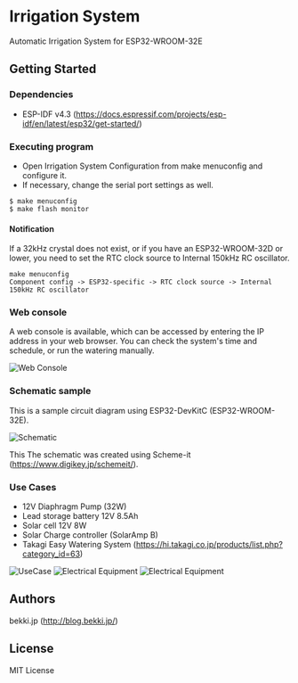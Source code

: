 # Irrigation System

Automatic Irrigation System for ESP32-WROOM-32E

## Getting Started

### Dependencies

* ESP-IDF v4.3 (https://docs.espressif.com/projects/esp-idf/en/latest/esp32/get-started/)

### Executing program

* Open Irrigation System Configuration from make menuconfig and configure it.
* If necessary, change the serial port settings as well.

```
$ make menuconfig 
$ make flash monitor
```

#### Notification

If a 32kHz crystal does not exist, or if you have an ESP32-WROOM-32D or lower, you need to set the RTC clock source to Internal 150kHz RC oscillator.

```
make menuconfig
Component config -> ESP32-specific -> RTC clock source -> Internal 150kHz RC oscillator
```

### Web console

A web console is available, which can be accessed by entering the IP address in your web browser.
You can check the system's time and schedule, or run the watering manually.

![Web Console](docs/web_console.png)


### Schematic sample

This is a sample circuit diagram using ESP32-DevKitC (ESP32-WROOM-32E).

![Schematic](docs/schematic.svg)

This The schematic was created using Scheme-it (https://www.digikey.jp/schemeit/).

### Use Cases

* 12V Diaphragm Pump (32W)
* Lead storage battery 12V 8.5Ah
* Solar cell 12V 8W
* Solar Charge controller (SolarAmp B)
* Takagi Easy Watering System (https://hi.takagi.co.jp/products/list.php?category_id=63)

![UseCase](docs/use_case.jpg)
![Electrical Equipment](docs/electrical_equipment_000.jpg)
![Electrical Equipment](docs/electrical_equipment_001.jpg)


## Authors

bekki.jp (http://blog.bekki.jp/)

## License

MIT License
